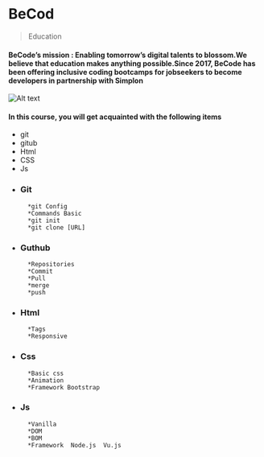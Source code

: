    # BeCod
   >  Education


 

#### BeCode’s mission : Enabling tomorrow’s digital talents to blossom.We believe that education makes anything possible.Since 2017, BeCode has been offering inclusive coding bootcamps for jobseekers to become developers in partnership with Simplon

![Alt text](https://becode.org/app/uploads/2021/06/logo-becode.png)
#### In this course, you will get acquainted with the following items
* git
* gitub
* Html
* CSS
* Js

- ### Git
     	*git Config
		*Commands Basic
		*git init
		*git clone [URL]

- ### Guthub
		*Repositories
		*Commit
		*Pull
		*merge
        *push
- ### Html
		*Tags
		*Responsive
		
        
- ### Css
		*Basic css
		*Animation
		*Framework Bootstrap 

- ### Js
		*Vanilla
		*DOM
		*BOM
        *Framework  Node.js  Vu.js
